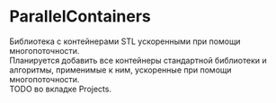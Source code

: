 # ParallelContainers
Библиотека с контейнерами STL ускоренными при помощи многопоточности.<br>
Планируется добавить все контейнеры стандартной библиотеки и алгоритмы, применимые к ним, ускоренные при помощи многопоточности.<br>
TODO во вкладке Projects.
